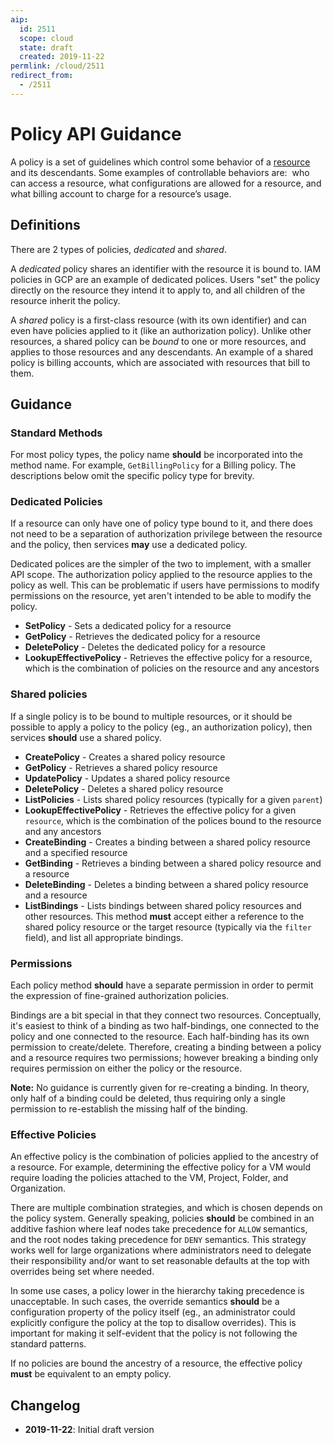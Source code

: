 ```yaml
---
aip:
  id: 2511
  scope: cloud
  state: draft
  created: 2019-11-22
permlink: /cloud/2511
redirect_from:
  - /2511
---
```


<!--
TODO: discuss policy lifecycle? binding lifecycle?
TODO: discuss policy conditions.
TODO: Should the effective policy message be the same as the policy message? If it's different, should properties of an effective policy reference the concrete policy which caused it?
-->

# Policy API Guidance

A policy is a set of guidelines which control some behavior of a
[resource](https://aip.dev/121) and its descendants. Some examples of
controllable behaviors are:  who can access a resource, what configurations are
allowed for a resource, and what billing account to charge for a resource’s
usage.

## Definitions

There are 2 types of policies, _dedicated_ and _shared_.

A _dedicated_ policy shares an identifier with the resource it is bound to. IAM
policies in GCP are an example of dedicated polices. Users "set" the policy
directly on the resource they intend it to apply to, and all children of the
resource inherit the policy.

A _shared_ policy is a first-class resource (with its own identifier) and can
even have policies applied to it (like an authorization policy). Unlike other
resources, a shared policy can be _bound_ to one or more resources, and applies
to those resources and any descendants. An example of a shared policy is
billing accounts, which are associated with resources that bill to them.

## Guidance

### Standard Methods

For most policy types, the policy name **should** be incorporated into the
method name. For example, `GetBillingPolicy` for a Billing policy. The
descriptions below omit the specific policy type for brevity.

### Dedicated Policies

If a resource can only have one of policy type bound to it, and there does not
need to be a separation of authorization privilege between the resource and the
policy, then services **may** use a dedicated policy.

Dedicated polices are the simpler of the two to implement, with a smaller API
scope. The authorization policy applied to the resource applies to the policy
as well. This can be problematic if users have permissions to modify
permissions on the resource, yet aren't intended to be able to modify the
policy.

- **SetPolicy** - Sets a dedicated policy for a resource
- **GetPolicy** - Retrieves the dedicated policy for a resource
- **DeletePolicy** - Deletes the dedicated policy for a resource
- **LookupEffectivePolicy** - Retrieves the effective policy for a resource,
  which is the combination of policies on the resource and any ancestors

### Shared policies

If a single policy is to be bound to multiple resources, or it should be
possible to apply a policy to the policy (eg., an authorization policy), then
services **should** use a shared policy.

- **CreatePolicy** - Creates a shared policy resource
- **GetPolicy** - Retrieves a shared policy resource
- **UpdatePolicy** - Updates a shared policy resource
- **DeletePolicy** - Deletes a shared policy resource
- **ListPolicies** - Lists shared policy resources (typically for a given
  `parent`)
- **LookupEffectivePolicy** - Retrieves the effective policy for a given
  `resource`, which is the combination of the polices bound to the resource and
  any ancestors
- **CreateBinding** - Creates a binding between a shared policy resource and a
  specified resource
- **GetBinding** - Retrieves a binding between a shared policy resource and a
  resource
- **DeleteBinding** - Deletes a binding between a shared policy resource and a
  resource
- **ListBindings** - Lists bindings between shared policy resources and other
  resources. This method **must** accept either a reference to the shared
  policy resource or the target resource (typically via the `filter` field),
  and list all appropriate bindings.

### Permissions

Each policy method **should** have a separate permission in order to permit the
expression of fine-grained authorization policies.

Bindings are a bit special in that they connect two resources. Conceptually,
it's easiest to think of a binding as two half-bindings, one connected to the
policy and one connected to the resource. Each half-binding has its own
permission to create/delete. Therefore, creating a binding between a policy and
a resource requires two permissions; however breaking a binding only requires
permission on either the policy or the resource.

**Note:** No guidance is currently given for re-creating a binding. In theory,
only half of a binding could be deleted, thus requiring only a single
permission to re-establish the missing half of the binding.

### Effective Policies

An effective policy is the combination of policies applied to the ancestry of a
resource. For example, determining the effective policy for a VM would require
loading the policies attached to the VM, Project, Folder, and Organization.

There are multiple combination strategies, and which is chosen depends on the
policy system. Generally speaking, policies **should** be combined in an
additive fashion where leaf nodes take precedence for `ALLOW` semantics, and the
root nodes taking precedence for `DENY` semantics. This strategy works well for
large organizations where administrators need to delegate their responsibility
and/or want to set reasonable defaults at the top with overrides being set
where needed.

In some use cases, a policy lower in the hierarchy taking precedence is
unacceptable. In such cases, the override semantics **should** be a
configuration property of the policy itself (eg., an administrator could
explicitly configure the policy at the top to disallow overrides). This is
important for making it self-evident that the policy is not following the
standard patterns.

If no policies are bound the ancestry of a resource, the effective policy
**must** be equivalent to an empty policy.

## Changelog

- **2019-11-22**: Initial draft version

